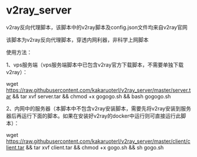 # v2ray_server
v2ray反向代理脚本，该脚本中的v2ray脚本及config.json文件均来自v2ray官网

该脚本为v2ray反向代理脚本，穿透内网利器，非科学上网脚本

使用方法：

1、vps服务端（vps服务端脚本中已包含v2ray官方下载脚本，不需要单独下载v2ray）：

wget https://raw.githubusercontent.com/kakaruoterl/v2ray_server/master/server.tar && tar xvf server.tar && chmod +x gogogo.sh && bash gogogo.sh

2、内网中的服务器（本脚本中不包含v2ray安装脚本，需要先将v2ray安装到服务器后再运行下面的脚本。如果在安装好v2ray的docker中运行则可直接运行此脚本）：

wget https://raw.githubusercontent.com/kakaruoterl/v2ray_server/master/client/client.tar && tar xvf client.tar && chmod +x gogo.sh && sh gogo.sh
